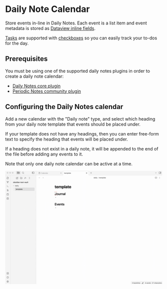 # Daily Note Calendar

Store events in-line in Daily Notes. Each event is a list item and event metadata is stored as [Dataview inline fields](https://blacksmithgu.github.io/obsidian-dataview/data-annotation/).

[Tasks](../events/tasks) are supported with [checkboxes](https://help.obsidian.md/How+to/Format+your+notes) so you can easily track your to-dos for the day.

## Prerequisites

You must be using one of the supported daily notes plugins in order to create a daily note calendar:

-   [Daily Notes core plugin](https://help.obsidian.md/Plugins/Daily+notes)
-   [Periodic Notes community plugin](https://github.com/liamcain/obsidian-periodic-notes)

## Configuring the Daily Notes calendar

Add a new calendar with the "Daily note" type, and select which heading from your daily note template that events should be placed under.

If your template does not have any headings, then you can enter free-form text to specify the heading that events will be placed under.

If a heading does not exist in a daily note, it will be appended to the end of the file before adding any events to it.

Note that only one daily note calendar can be active at a time.

![](../assets/dailynote.gif)
